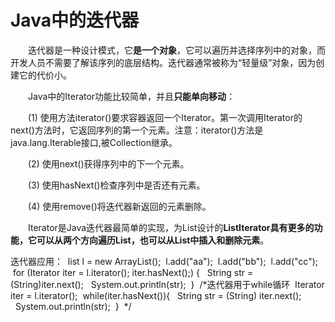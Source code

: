 # Java中的迭代器

　　迭代器是一种设计模式，它**是一个对象**，它可以遍历并选择序列中的对象，而开发人员不需要了解该序列的底层结构。迭代器通常被称为“轻量级”对象，因为创建它的代价小。

　　Java中的Iterator功能比较简单，并且**只能单向移动**：

　　(1) 使用方法iterator()要求容器返回一个Iterator。第一次调用Iterator的next()方法时，它返回序列的第一个元素。注意：iterator()方法是java.lang.Iterable接口,被Collection继承。

　　(2) 使用next()获得序列中的下一个元素。

　　(3) 使用hasNext()检查序列中是否还有元素。

　　(4) 使用remove()将迭代器新返回的元素删除。

　　Iterator是Java迭代器最简单的实现，为List设计的**ListIterator具有更多的功能，它可以从两个方向遍历List，也可以从List中插入和删除元素**。

迭代器应用：
 list l = new ArrayList();
 l.add("aa");
 l.add("bb");
 l.add("cc");
 for (Iterator iter = l.iterator(); iter.hasNext();) {
  String str = (String)iter.next();
  System.out.println(str);
 }
 /*迭代器用于while循环
 Iterator iter = l.iterator();
 while(iter.hasNext()){
  String str = (String) iter.next();
  System.out.println(str);
 }
 */
